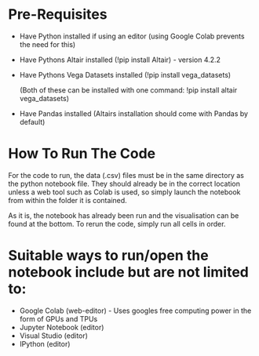 # Pre-Requisites

-   Have Python installed if using an editor (using Google Colab
    prevents the need for this)

-   Have Pythons Altair installed (!pip install Altair) - version 4.2.2

-   Have Pythons Vega Datasets installed (!pip install vega_datasets)

    (Both of these can be installed with one command: !pip install altair
    vega_datasets)

-   Have Pandas installed (Altairs installation should come with Pandas
    by default)

# How To Run The Code

For the code to run, the data (.csv) files must be in the same directory as 
the python notebook file. They should already be in the correct location unless 
a web tool such as Colab is used, so simply launch the notebook from within 
the folder it is contained.

As it is, the notebook has already been run and the visualisation can be found
at the bottom. To rerun the code, simply run all cells in order.

# Suitable ways to run/open the notebook include but are not limited to:

-   Google Colab (web-editor) - Uses googles free computing power in the
    form of GPUs and TPUs
-   Jupyter Notebook (editor)
-   Visual Studio (editor)
-   IPython (editor)
